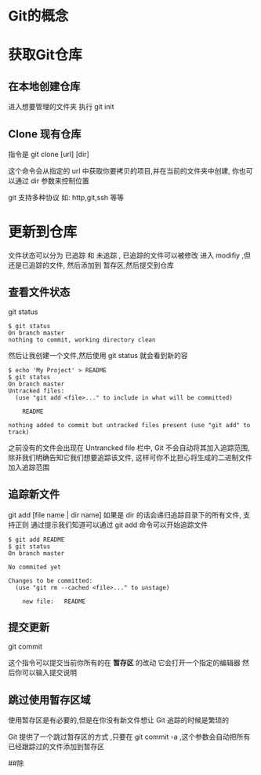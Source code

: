 # Git的概念

# 获取Git仓库

## 在本地创建仓库

进入想要管理的文件夹 执行 git init

## Clone 现有仓库

指令是 git clone [url] [dir]

这个命令会从指定的 url 中获取你要拷贝的项目,并在当前的文件夹中创建, 你也可以通过 dir 参数来控制位置

git 支持多种协议 如: http,git,ssh 等等

# 更新到仓库

文件状态可以分为 已追踪 和 未追踪 , 已追踪的文件可以被修改 进入 modifiy ,但还是已追踪的文件, 然后添加到 暂存区,然后提交到仓库

## 查看文件状态

git status

```
$ git status
On branch master
nothing to commit, working directory clean
```

然后让我创建一个文件,然后使用 git status 就会看到新的容

```
$ echo 'My Project' > README
$ git status
On branch master
Untracked files:
  (use "git add <file>..." to include in what will be committed)

    README

nothing added to commit but untracked files present (use "git add" to track)
```

之前没有的文件会出现在 Untrancked file 栏中, Git 不会自动将其加入追踪范围, 除非我们明确告知它我们想要追踪该文件,
这样可你不比担心将生成的二进制文件加入追踪范围

## 追踪新文件

git add [file name | dir name]
如果是 dir 的话会递归追踪目录下的所有文件, 支持正则
通过提示我们知道可以通过 git add 命令可以开始追踪文件

```
$ git add README
$ git status
On branch master

No commited yet

Changes to be committed:
  (use "git rm --cached <file>..." to unstage)

    new file:   README
```

## 提交更新

git commit

这个指令可以提交当前你所有的在 **暂存区** 的改动
它会打开一个指定的编辑器 然后你可以输入提交说明

## 跳过使用暂存区域

使用暂存区是有必要的,但是在你没有新文件想让 Git 追踪的时候是繁琐的

Git 提供了一个跳过暂存区的方式 ,只要在 git commit -a ,这个参数会自动把所有已经跟踪过的文件添加到暂存区

##除
